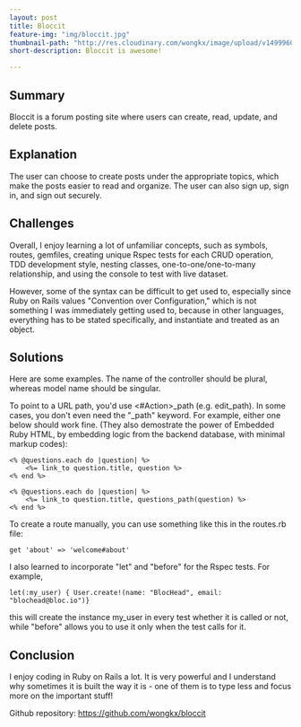 ```yaml
---
layout: post
title: Bloccit
feature-img: "img/bloccit.jpg"
thumbnail-path: "http://res.cloudinary.com/wongkx/image/upload/v1499960611/bloccit_qblvso.jpg"
short-description: Bloccit is awesome!

---
```

## Summary

Bloccit is a forum posting site where users can create, read, update, and delete posts.


## Explanation

The user can choose to create posts under the appropriate topics, which make the posts easier to read and organize. The user can also sign up, sign in, and sign out securely.

## Challenges

Overall, I enjoy learning a lot of unfamiliar concepts, such as symbols, routes, gemfiles, creating unique Rspec tests for each CRUD operation, TDD development style, nesting classes, one-to-one/one-to-many relationship, and using the console to test with live dataset.

However, some of the syntax can be difficult to get used to, especially since Ruby on Rails values "Convention over Configuration," which is not something I was immediately getting used to, because in other languages, everything has to be stated specifically, and instantiate and treated as an object. 

## Solutions

Here are some examples. The name of the controller should be plural, whereas model name should be singular.

To point to a URL path, you'd use <#Action>_path (e.g. edit_path). In some cases, you don't even need the "_path" keyword. For example, either one below should work fine. (They also demostrate the power of Embedded Ruby HTML, by embedding logic from the backend database, with minimal markup codes):
```
<% @questions.each do |question| %>
    <%= link_to question.title, question %>
<% end %>

```
```
<% @questions.each do |question| %>
    <%= link_to question.title, questions_path(question) %>
<% end %>
```

To create a route manually, you can use something like this in the routes.rb file:
```
get 'about' => 'welcome#about'
```

I also learned to incorporate "let" and "before" for the Rspec tests. For example, 
```
let(:my_user) { User.create!(name: "BlocHead", email: "blochead@bloc.io")}
```
this will create the instance my_user in every test whether it is called or not, while "before" allows you to use it only when the test calls for it.
    

## Conclusion

I enjoy coding in Ruby on Rails a lot. It is very powerful and I understand why sometimes it is built the way it is - one of them is to type less and focus more on the important stuff!

Github repository: <https://github.com/wongkx/bloccit>